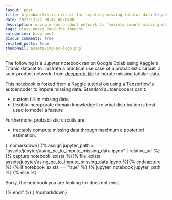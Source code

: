 ```yaml
---
layout: post
title: A probabilistic circuit for imputing missing tabular data #a post with jupyter notebook
date: 2023-12-22 08:42:00-0400
description: using a sum-product network to flexibly impute missing data in Kaggle's Titanic dataset
tags: class-notes food-for-thought
categories: blog-post
disqus_comments: true
related_posts: true
thumbnail: assets/img/pc-logo.png
---
```


The following is a Jupyter notebook ran on Google Colab using Kaggle's Titanic dataset to illustrate a practical use case of a probabilistic circuit, a sum-product network, from [deepprob-kit](https://github.com/deeprob-org/deeprob-kit): to impute missing tabular data.

This notebook is forked from a Kaggle [tutorial](https://www.kaggle.com/code/ttminh27/using-autoencoder-to-impute-missing-data) on using a Tensorflow's autoencoder to impute missing data. Standard autoencoders can't:
- custom fill-in missing data
- flexibly incorporate domain knowledge like what distribution is best used to model a feature

Furthermore, probabilistic circuits are:
- tractably compute missing data through maximum a posteriori estimation. 

{::nomarkdown}
{% assign jupyter_path = "assets/jupyter/using_pc_to_impute_missing_data.ipynb" | relative_url %}
{% capture notebook_exists %}{% file_exists assets/jupyter/using_pc_to_impute_missing_data.ipynb %}{% endcapture %}
{% if notebook_exists == "true" %}
    {% jupyter_notebook jupyter_path %}
{% else %}
    <p>Sorry, the notebook you are looking for does not exist.</p>
{% endif %}
{:/nomarkdown}


<!-- 

To include a jupyter notebook in a post, you can use the following code:

{% raw %}

```html
{::nomarkdown}
{% assign jupyter_path = "assets/jupyter/blog.ipynb" | relative_url %}
{% capture notebook_exists %}{% file_exists assets/jupyter/blog.ipynb %}{% endcapture %}
{% if notebook_exists == "true" %}
    {% jupyter_notebook jupyter_path %}
{% else %}
    <p>Sorry, the notebook you are looking for does not exist.</p>
{% endif %}
{:/nomarkdown}
```

{% endraw %}

Let's break it down: this is possible thanks to [Jekyll Jupyter Notebook plugin](https://github.com/red-data-tools/jekyll-jupyter-notebook) that allows you to embed jupyter notebooks in your posts. It basically calls [`jupyter nbconvert --to html`](https://nbconvert.readthedocs.io/en/latest/usage.html#convert-html) to convert the notebook to an html page and then includes it in the post. Since [Kramdown](https://jekyllrb.com/docs/configuration/markdown/) is the default Markdown renderer for Jekyll, we need to surround the call to the plugin with the [::nomarkdown](https://kramdown.gettalong.org/syntax.html#extensions) tag so that it stops processing this part with Kramdown and outputs the content as-is.

The plugin takes as input the path to the notebook, but it assumes the file exists. If you want to check if the file exists before calling the plugin, you can use the `file_exists` filter. This avoids getting a 404 error from the plugin and ending up displaying the main page inside of it instead. If the file does not exist, you can output a message to the user. The code displayed above outputs the following:

{::nomarkdown}
{% assign jupyter_path = "assets/jupyter/blog.ipynb" | relative_url %}
{% capture notebook_exists %}{% file_exists assets/jupyter/blog.ipynb %}{% endcapture %}
{% if notebook_exists == "true" %}
    {% jupyter_notebook jupyter_path %}
{% else %}
    <p>Sorry, the notebook you are looking for does not exist.</p>
{% endif %}
{:/nomarkdown}

Note that the jupyter notebook supports both light and dark themes. 
-->
